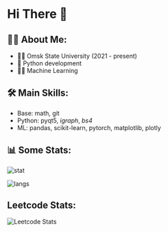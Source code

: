 # Hi There 👋

## 👨‍💻 About Me:
- 👨‍🎓 Omsk State University (2021 - present)
- 🐍 Python development
- 👩‍🔬 Machine Learning

## 🛠️ Main Skills:
- Base: math, git
- Python: pyqt5, *igraph*, *bs4*
- ML: pandas, scikit-learn, pytorch, matplotlib, plotly

## 📊 Some Stats:
![stat](https://github-readme-stats.vercel.app/api?username=ruzanovad&show_icons=true&theme=synthwave)

![langs](https://github-readme-stats.vercel.app/api/top-langs/?username=ruzanovad&layout=compact&theme=synthwave)

## Leetcode Stats:
![Leetcode Stats](https://leetcard.jacoblin.cool/kaiser7lu?ext=heatmap)
